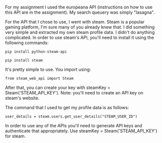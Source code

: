 For my assignment I used the europeana API (instructions on how to use this API are in the assignment). My search queuery was simply "lasagna". 

For the API that I chose to use, I went with steam. Steam is a popular gaming platform, I'm sure many of you already knew that. I did something very simple and extracted my own steam profile data. I didn't do anything complicated. In order to use steam's API, you'll need to install it using the following commands:

    pip install python-steam-api

    pip install steam

It's pretty simple to use. You import using:

    from steam_web_api import Steam

After that, you can create your key with steamKey = Steam('STEAM_API_KEY'). Note: you'll need to create an API key on steam's website.

The command that I used to get my profile data is as follows:

    user_details = steam.users.get_user_details("STEAM_USER_ID")


In order to use any of the APIs you'll need to generate API keys and authenticate that appropriately. Use steamKey = Steam('STEAM_API_KEY') for steam.